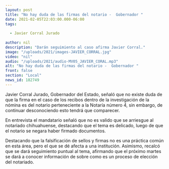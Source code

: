 ```yaml
---
layout: post
title: "No hay duda de las firmas del notario -  Gobernador "
date: 2021-02-05T22:03:00.000-06:00
tags:
  
  - Javier Corral Jurado
  
author: nil
description: "Darán seguimiento al caso afirma Javier Corral."
image: "/uploads/2021/images-JAVIER_CORRAL.jpg"
video: "nil"
audio: "/uploads/2021/audio-MV05_JAVIER_CORAL.mp3"
alt: "No hay duda de las firmas del notario -  Gobernador "
front: false
section: "Local"
news_id: 182749
---
```


Javier Corral Jurado, Gobernador del Estado, señaló que no existe duda de que la firma en el caso de los recibos dentro de la investigación de la nómina es del notario perteneciente a la Notaría número 4, sin embargo, de continuar desconociendo esto tendrá que comparecer.

En entrevista el mandatario señaló que no es valido que se arriesgue al notariado chihuahuense, destacando que el tema es delicado, luego de que el notario se  negara haber firmado documentos. 

Destacando que la falsificación de sellos y firmas no es una práctica común en esta área, pero el que se dé afecta a una institución. Asimismo, recalcó que se dará seguimiento puntual al tema, afirmando que el próximo martes se dará a conocer información de sobre como es un proceso de elección del notariado.